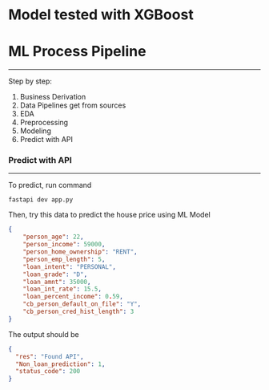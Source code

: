 # Model tested with XGBoost

# ML Process Pipeline
---

Step by step:
1. Business Derivation
2. Data Pipelines get from sources
3. EDA
4. Preprocessing
5. Modeling
6. Predict with API

### Predict with API
---

To predict, run command

```
fastapi dev app.py
```

Then, try this data to predict the house price using ML Model

```json
{
    "person_age": 22,
    "person_income": 59000,
    "person_home_ownership": "RENT",
    "person_emp_length": 5,
    "loan_intent": "PERSONAL",
    "loan_grade": "D",
    "loan_amnt": 35000,
    "loan_int_rate": 15.5,
    "loan_percent_income": 0.59,
    "cb_person_default_on_file": "Y",
    "cb_person_cred_hist_length": 3
}
```

The output should be

```json
{
  "res": "Found API",
  "Non_loan_prediction": 1,
  "status_code": 200
}
```
